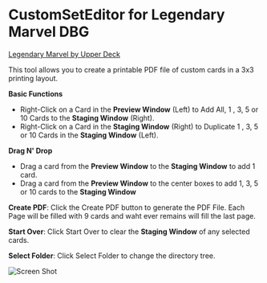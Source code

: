 

# CustomSetEditor for Legendary Marvel DBG
[Legendary Marvel by Upper Deck](http://www.upperdeck.com/products/entertainment/marvel/marvel-legendary.aspx)

This tool allows you to create a printable PDF file of custom cards in a 3x3 printing layout.

**Basic Functions**
 - Right-Click on a Card in the **Preview Window** (Left) to Add All, 1 , 3, 5 or 10 Cards to the **Staging Window** (Right).
 - Right-Click on a Card in the **Staging Window** (Right) to Duplicate 1 , 3, 5 or 10 Cards in the **Staging Window** (Left).

**Drag N' Drop**

 - Drag a card from the **Preview Window** to the **Staging Window** to add 1 card.
 - Drag a card from the **Preview Window** to the center boxes to add 1, 3, 5 or 10 cards to the **Staging Window** 

**Create PDF**:
Click the Create PDF button to generate the PDF File. Each Page will be filled with 9 cards and waht ever remains will fill the last page.

**Start Over**:
Click Start Over to clear the **Staging Window** of any selected cards.

**Select Folder**:
Click Select Folder to change the directory tree.

![Screen Shot](https://cf.geekdo-images.com/LB-oqXhWW6yKKlRXTqGm6w__imagepage/img/wrlr6m2216bz8_0X2shqYPcxSgk=/fit-in/900x600/filters:no_upscale():strip_icc()/pic5740546.png)

